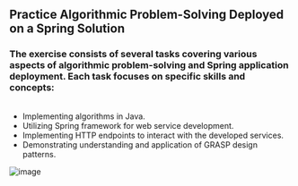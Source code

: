 ## Practice Algorithmic Problem-Solving Deployed on a Spring Solution

### The exercise consists of several tasks covering various aspects of algorithmic problem-solving and Spring application deployment. Each task focuses on specific skills and concepts:

######
* Implementing algorithms in Java.
* Utilizing Spring framework for web service development.
* Implementing HTTP endpoints to interact with the developed services.
* Demonstrating understanding and application of GRASP design patterns.

  
![image](https://github.com/cortizftw/spring-solutions/assets/32605654/93d7d28d-343f-42db-9cf7-600c0326009e)
